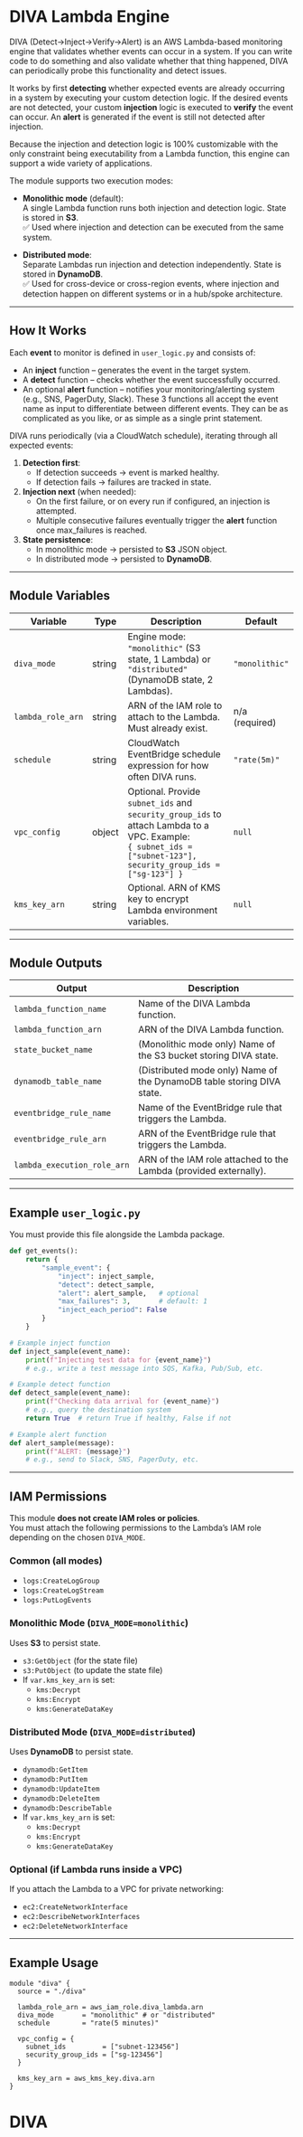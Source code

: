 # DIVA Lambda Engine

DIVA (Detect->Inject->Verify->Alert) is an AWS Lambda-based monitoring engine that validates whether events can occur in a system.
If you can write code to do something and also validate whether that thing happened, DIVA can periodically probe this functionality and detect issues.

It works by first **detecting** whether expected events are already occurring in a system by executing your custom detection logic. 
If the desired events are not detected, your custom **injection** logic is executed to **verify** the event can occur. 
An **alert** is generated if the event is still not detected after injection.

Because the injection and detection logic is 100% customizable with the only constraint being executability from a Lambda function, this engine can support a wide variety of applications.

The module supports two execution modes:

- **Monolithic mode** (default):  
  A single Lambda function runs both injection and detection logic. State is stored in **S3**.  
  ✅ Used where injection and detection can be executed from the same system.

- **Distributed mode**:  
  Separate Lambdas run injection and detection independently. State is stored in **DynamoDB**.  
  ✅ Used for cross-device or cross-region events, where injection and detection happen on different systems or in a hub/spoke architecture.

---

## How It Works

Each **event** to monitor is defined in `user_logic.py` and consists of:
- An **inject** function – generates the event in the target system.
- A **detect** function – checks whether the event successfully occurred.
- An optional **alert** function – notifies your monitoring/alerting system (e.g., SNS, PagerDuty, Slack).
These 3 functions all accept the event name as input to differentiate between different events.
They can be as complicated as you like, or as simple as a single print statement.

DIVA runs periodically (via a CloudWatch schedule), iterating through all expected events:
1. **Detection first**:  
   - If detection succeeds → event is marked healthy.
   - If detection fails → failures are tracked in state.
2. **Injection next** (when needed):  
   - On the first failure, or on every run if configured, an injection is attempted.
   - Multiple consecutive failures eventually trigger the **alert** function once max_failures is reached.
3. **State persistence**:  
   - In monolithic mode → persisted to **S3** JSON object.
   - In distributed mode → persisted to **DynamoDB**.

---

## Module Variables

| Variable           | Type     | Description                                                                 | Default        |
|--------------------|----------|-----------------------------------------------------------------------------|----------------|
| `diva_mode`        | string   | Engine mode: `"monolithic"` (S3 state, 1 Lambda) or `"distributed"` (DynamoDB state, 2 Lambdas). | `"monolithic"` |
| `lambda_role_arn`  | string   | ARN of the IAM role to attach to the Lambda. Must already exist.            | n/a (required) |
| `schedule`         | string   | CloudWatch EventBridge schedule expression for how often DIVA runs.         | `"rate(5m)"`   |
| `vpc_config`       | object   | Optional. Provide `subnet_ids` and `security_group_ids` to attach Lambda to a VPC. Example:<br>`{ subnet_ids = ["subnet-123"], security_group_ids = ["sg-123"] }` | `null` |
| `kms_key_arn`      | string   | Optional. ARN of KMS key to encrypt Lambda environment variables.           | `null`         |

---

## Module Outputs

| Output                    | Description |
|----------------------------|-------------|
| `lambda_function_name`     | Name of the DIVA Lambda function. |
| `lambda_function_arn`      | ARN of the DIVA Lambda function. |
| `state_bucket_name`        | (Monolithic mode only) Name of the S3 bucket storing DIVA state. |
| `dynamodb_table_name`      | (Distributed mode only) Name of the DynamoDB table storing DIVA state. |
| `eventbridge_rule_name`    | Name of the EventBridge rule that triggers the Lambda. |
| `eventbridge_rule_arn`     | ARN of the EventBridge rule that triggers the Lambda. |
| `lambda_execution_role_arn`| ARN of the IAM role attached to the Lambda (provided externally). |

---

## Example `user_logic.py`

You must provide this file alongside the Lambda package.

```python
def get_events():
    return {
        "sample_event": {
            "inject": inject_sample,
            "detect": detect_sample,
            "alert": alert_sample,   # optional
            "max_failures": 3,       # default: 1
            "inject_each_period": False
        }
    }

# Example inject function
def inject_sample(event_name):
    print(f"Injecting test data for {event_name}")
    # e.g., write a test message into SQS, Kafka, Pub/Sub, etc.

# Example detect function
def detect_sample(event_name):
    print(f"Checking data arrival for {event_name}")
    # e.g., query the destination system
    return True  # return True if healthy, False if not

# Example alert function
def alert_sample(message):
    print(f"ALERT: {message}")
    # e.g., send to Slack, SNS, PagerDuty, etc.
```
---

## IAM Permissions

This module **does not create IAM roles or policies**.  
You must attach the following permissions to the Lambda’s IAM role depending on the chosen `DIVA_MODE`.

### Common (all modes)
- `logs:CreateLogGroup`
- `logs:CreateLogStream`
- `logs:PutLogEvents`

### Monolithic Mode (`DIVA_MODE=monolithic`)
Uses **S3** to persist state.
- `s3:GetObject` (for the state file)
- `s3:PutObject` (to update the state file)
- If `var.kms_key_arn` is set:
  - `kms:Decrypt`
  - `kms:Encrypt`
  - `kms:GenerateDataKey`

### Distributed Mode (`DIVA_MODE=distributed`)
Uses **DynamoDB** to persist state.
- `dynamodb:GetItem`
- `dynamodb:PutItem`
- `dynamodb:UpdateItem`
- `dynamodb:DeleteItem`
- `dynamodb:DescribeTable`
- If `var.kms_key_arn` is set:
  - `kms:Decrypt`
  - `kms:Encrypt`
  - `kms:GenerateDataKey`

### Optional (if Lambda runs inside a VPC)
If you attach the Lambda to a VPC for private networking:
- `ec2:CreateNetworkInterface`
- `ec2:DescribeNetworkInterfaces`
- `ec2:DeleteNetworkInterface`

---

## Example Usage

```hcl
module "diva" {
  source = "./diva"

  lambda_role_arn = aws_iam_role.diva_lambda.arn
  diva_mode       = "monolithic" # or "distributed"
  schedule        = "rate(5 minutes)"

  vpc_config = {
    subnet_ids         = ["subnet-123456"]
    security_group_ids = ["sg-123456"]
  }

  kms_key_arn = aws_kms_key.diva.arn
}
```
# DIVA
